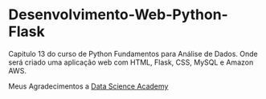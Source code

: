 # Desenvolvimento-Web-Python-Flask
 Capitulo 13 do curso de Python Fundamentos para Análise de Dados. Onde será criado uma aplicação web com HTML, Flask, CSS, MySQL e Amazon AWS.
 
 Meus Agradecimentos a [Data Science Academy](https://www.datascienceacademy.com.br/)
